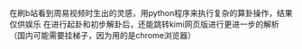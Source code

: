 在刷b站看到周易视频时生出的灵感，用python程序来执行复杂的算卦操作，结果仅供娱乐
在进行起卦和初步解卦后，还能跳转kimi网页版进行更进一步的解析（国内可能需要挂梯子，因为用的是chrome浏览器）

